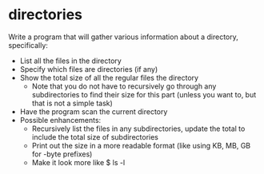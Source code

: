 # directories

Write a program that will gather various information about a directory, specifically:
- List all the files in the directory
- Specify which files are directories (if any)
- Show the total size of all the regular files the directory
  - Note that you do not have to recursively go through any subdirectories to find their size for this part (unless you want to, but that is not a simple task)
- Have the program scan the current directory
- Possible enhancements:
  - Recursively list the files in any subdirectories, update the total to include the total size of subdirectories
  - Print out the size in a more readable format (like using KB, MB, GB for -byte prefixes)
  - Make it look more like $ ls -l
 
